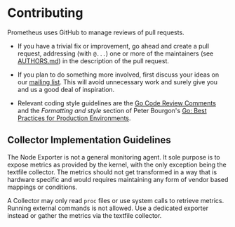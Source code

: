 # Contributing

Prometheus uses GitHub to manage reviews of pull requests.

* If you have a trivial fix or improvement, go ahead and create a pull
  request, addressing (with `@...`) one or more of the maintainers
  (see [AUTHORS.md](AUTHORS.md)) in the description of the pull request.

* If you plan to do something more involved, first discuss your ideas
  on our [mailing list](https://groups.google.com/forum/?fromgroups#!forum/prometheus-developers).
  This will avoid unnecessary work and surely give you and us a good deal
  of inspiration.

* Relevant coding style guidelines are the [Go Code Review
  Comments](https://code.google.com/p/go-wiki/wiki/CodeReviewComments)
  and the _Formatting and style_ section of Peter Bourgon's [Go: Best
  Practices for Production
  Environments](http://peter.bourgon.org/go-in-production/#formatting-and-style).


## Collector Implementation Guidelines

The Node Exporter is not a general monitoring agent. It sole purpose is to
expose metrics as provided by the kernel, with the only exception being the
textfile collector. The metrics should not get transformed in a way that is
hardware specific and would requires maintaining any form of vendor based
mappings or conditions.

A Collector may only read `proc` files or use system calls to retrieve metrics.
Running external commands is not allowed. Use a dedicated exporter instead or
gather the metrics via the textfile collector.
